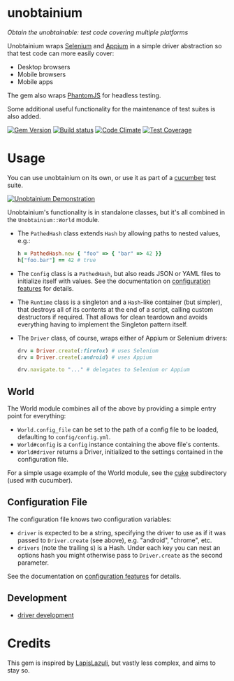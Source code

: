 # unobtainium
*Obtain the unobtainable: test code covering multiple platforms*

Unobtainium wraps [Selenium](https://github.com/SeleniumHQ/selenium) and
[Appium](https://github.com/appium/ruby_lib) in a simple driver abstraction
so that test code can more easily cover:

  - Desktop browsers
  - Mobile browsers
  - Mobile apps

The gem also wraps [PhantomJS](http://phantomjs.org/) for headless testing.

Some additional useful functionality for the maintenance of test suites is
also added.

[![Gem Version](https://badge.fury.io/rb/unobtainium.svg)](https://badge.fury.io/rb/unobtainium)
[![Build status](https://travis-ci.org/jfinkhaeuser/unobtainium.svg?branch=master)](https://travis-ci.org/jfinkhaeuser/unobtainium)
[![Code Climate](https://codeclimate.com/github/jfinkhaeuser/unobtainium/badges/gpa.svg)](https://codeclimate.com/github/jfinkhaeuser/unobtainium)
[![Test Coverage](https://codeclimate.com/github/jfinkhaeuser/unobtainium/badges/coverage.svg)](https://codeclimate.com/github/jfinkhaeuser/unobtainium/coverage)

# Usage

You can use unobtainium on its own, or use it as part of a
[cucumber](https://cucumber.io/) test suite.

[![Unobtainium Demonstration](http://img.youtube.com/vi/82pYWG5uTnM/0.jpg)](http://www.youtube.com/watch?v=82pYWG5uTnM)

Unobtainium's functionality is in standalone classes, but it's all combined in
the `Unobtainium::World` module.

- The `PathedHash` class extends `Hash` by allowing paths to nested values, e.g.:

    ```ruby
    h = PathedHash.new { "foo" => { "bar" => 42 }}
    h["foo.bar"] == 42 # true
    ```

- The `Config` class is a `PathedHash`, but also reads JSON or YAML files to
  initialize itself with values. See the documentation on [configuration features](docs/CONFIGURATION.md)
  for details.
- The `Runtime` class is a singleton and a `Hash`-like container (but simpler),
  that destroys all of its contents at the end of a script, calling custom
  destructors if required. That allows for clean teardown and avoids everything
  having to implement the Singleton pattern itself.
- The `Driver` class, of course, wraps either of Appium or Selenium drivers:

    ```ruby
    drv = Driver.create(:firefox) # uses Selenium
    drv = Driver.create(:android) # uses Appium

    drv.navigate.to "..." # delegates to Selenium or Appium
    ```

## World

The World module combines all of the above by providing a simple entry point
for everything:

- `World.config_file` can be set to the path of a config file to be loaded,
  defaulting to `config/config.yml`.
- `World#config` is a `Config` instance containing the above file's contents.
- `World#driver` returns a Driver, initialized to the settings contained in
  the configuration file.

For a simple usage example of the World module, see the [cuke](./cuke)
subdirectory (used with cucumber).

## Configuration File

The configuration file knows two configuration variables:

- `driver` is expected to be a string, specifying the driver to use as if it
  was passed to `Driver.create` (see above), e.g. "android", "chrome", etc.
- `drivers` (note the trailing s) is a Hash. Under each key you can nest an
  options hash you might otherwise pass to `Driver.create` as the second
  parameter.

See the documentation on [configuration features](docs/CONFIGURATION.md) for
details.

## Development

- [driver development](docs/DRIVERS.md)

# Credits
This gem is inspired by [LapisLazuli](https://github.com/spriteCloud/lapis-lazuli),
but vastly less complex, and aims to stay so.
